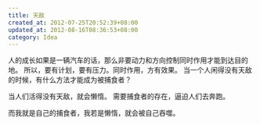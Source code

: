 ```yaml
---
title: 天敌
created_at: 2012-07-25T20:52:39+08:00
updated_at: 2012-08-16T08:36:53+08:00
category: Idea
---
```


人的成长如果是一辆汽车的话，那么非要动力和方向控制同时作用才能到达目的地。
所以，要有计划，要有压力。同时作用，方有效果。
当一个人闲得没有天敌的时候，有什么方法才能成为被捕食者？

当人们活得没有天敌，就会懒惰。
需要捕食者的存在，逼迫人们去奔跑。

而我就是自己的捕食者，我若是懒惰，就会被自己吞噬。
